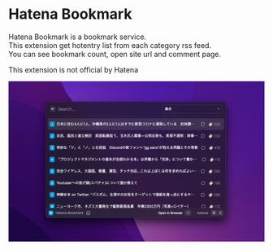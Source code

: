 # Hatena Bookmark

Hatena Bookmark is a bookmark service.  
This extension get hotentry list from each category rss feed.  
You can see bookmark count, open site url and comment page.   

This extension is not official by Hatena

![screnshot](./metadata/hatena-bookmark-1.png)
